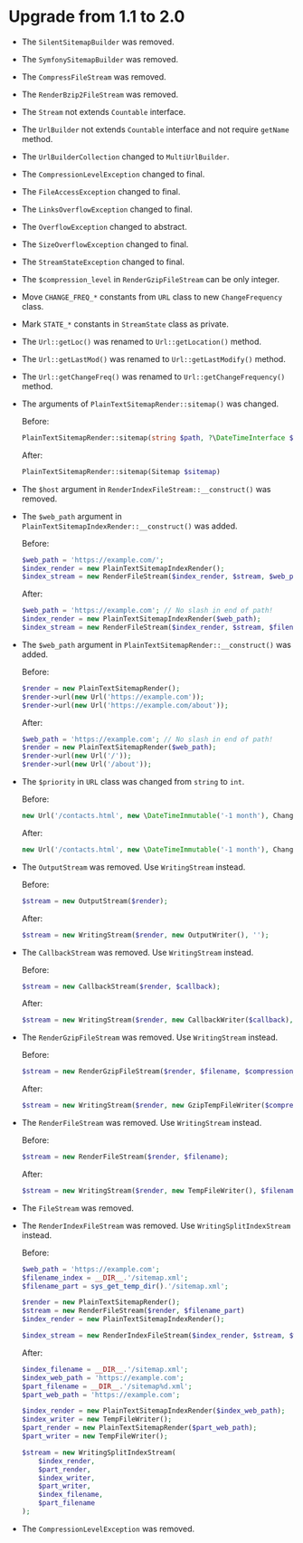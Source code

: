 # Upgrade from 1.1 to 2.0

* The `SilentSitemapBuilder` was removed.
* The `SymfonySitemapBuilder` was removed.
* The `CompressFileStream` was removed.
* The `RenderBzip2FileStream` was removed.
* The `Stream` not extends `Countable` interface.
* The `UrlBuilder` not extends `Countable` interface and not require `getName` method.
* The `UrlBuilderCollection` changed to `MultiUrlBuilder`.
* The `CompressionLevelException` changed to final.
* The `FileAccessException` changed to final.
* The `LinksOverflowException` changed to final.
* The `OverflowException` changed to abstract.
* The `SizeOverflowException` changed to final.
* The `StreamStateException` changed to final.
* The `$compression_level` in `RenderGzipFileStream` can be only integer.
* Move `CHANGE_FREQ_*` constants from `URL` class to new `ChangeFrequency` class.
* Mark `STATE_*` constants in `StreamState` class as private.
* The `Url::getLoc()` was renamed to `Url::getLocation()` method.
* The `Url::getLastMod()` was renamed to `Url::getLastModify()` method.
* The `Url::getChangeFreq()` was renamed to `Url::getChangeFrequency()` method.
* The arguments of `PlainTextSitemapRender::sitemap()` was changed.

  Before:

  ```php
  PlainTextSitemapRender::sitemap(string $path, ?\DateTimeInterface $last_modify = null)
  ```

  After:

  ```php
  PlainTextSitemapRender::sitemap(Sitemap $sitemap)
  ```

* The `$host` argument in `RenderIndexFileStream::__construct()` was removed.
* The `$web_path` argument in `PlainTextSitemapIndexRender::__construct()` was added.

  Before:

  ```php
  $web_path = 'https://example.com/';
  $index_render = new PlainTextSitemapIndexRender();
  $index_stream = new RenderFileStream($index_render, $stream, $web_path, $filename_index);
  ```

  After:

  ```php
  $web_path = 'https://example.com'; // No slash in end of path!
  $index_render = new PlainTextSitemapIndexRender($web_path);
  $index_stream = new RenderFileStream($index_render, $stream, $filename_index);
  ```

* The `$web_path` argument in `PlainTextSitemapRender::__construct()` was added.

  Before:

  ```php
  $render = new PlainTextSitemapRender();
  $render->url(new Url('https://example.com'));
  $render->url(new Url('https://example.com/about'));
  ```

  After:

  ```php
  $web_path = 'https://example.com'; // No slash in end of path!
  $render = new PlainTextSitemapRender($web_path);
  $render->url(new Url('/'));
  $render->url(new Url('/about'));
  ```

* The `$priority` in `URL` class was changed from `string` to `int`.

  Before:

  ```php
  new Url('/contacts.html', new \DateTimeImmutable('-1 month'), ChangeFrequency::MONTHLY, '0.7');
  ```

  After:

  ```php
  new Url('/contacts.html', new \DateTimeImmutable('-1 month'), ChangeFrequency::MONTHLY, 7);
  ```

* The `OutputStream` was removed. Use `WritingStream` instead.

  Before:

  ```php
  $stream = new OutputStream($render);
  ```

  After:

  ```php
  $stream = new WritingStream($render, new OutputWriter(), '');
  ```

* The `CallbackStream` was removed. Use `WritingStream` instead.

  Before:

  ```php
  $stream = new CallbackStream($render, $callback);
  ```

  After:

  ```php
  $stream = new WritingStream($render, new CallbackWriter($callback), '');
  ```

* The `RenderGzipFileStream` was removed. Use `WritingStream` instead.

  Before:

  ```php
  $stream = new RenderGzipFileStream($render, $filename, $compression_level);
  ```

  After:

  ```php
  $stream = new WritingStream($render, new GzipTempFileWriter($compression_level), $filename);
  ```

* The `RenderFileStream` was removed. Use `WritingStream` instead.

  Before:

  ```php
  $stream = new RenderFileStream($render, $filename);
  ```

  After:

  ```php
  $stream = new WritingStream($render, new TempFileWriter(), $filename);
  ```

* The `FileStream` was removed.
* The `RenderIndexFileStream` was removed. Use `WritingSplitIndexStream` instead.

  Before:

  ```php
  $web_path = 'https://example.com';
  $filename_index = __DIR__.'/sitemap.xml';
  $filename_part = sys_get_temp_dir().'/sitemap.xml';

  $render = new PlainTextSitemapRender();
  $stream = new RenderFileStream($render, $filename_part)
  $index_render = new PlainTextSitemapIndexRender();

  $index_stream = new RenderIndexFileStream($index_render, $stream, $web_path, $filename_index);
  ```

  After:

  ```php
  $index_filename = __DIR__.'/sitemap.xml';
  $index_web_path = 'https://example.com';
  $part_filename = __DIR__.'/sitemap%d.xml';
  $part_web_path = 'https://example.com';

  $index_render = new PlainTextSitemapIndexRender($index_web_path);
  $index_writer = new TempFileWriter();
  $part_render = new PlainTextSitemapRender($part_web_path);
  $part_writer = new TempFileWriter();

  $stream = new WritingSplitIndexStream(
      $index_render,
      $part_render,
      $index_writer,
      $part_writer,
      $index_filename,
      $part_filename
  );
  ```

* The `CompressionLevelException` was removed.
